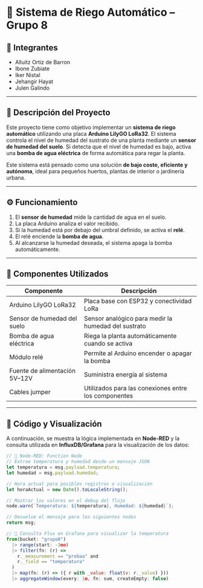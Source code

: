 # 🌿 Sistema de Riego Automático – Grupo 8

## 👥 Integrantes

- Alluitz Ortiz de Barron  
- Ibone Zubiate  
- Iker Nistal  
- Jehangir Hayat  
- Julen Galindo  

---

## 📌 Descripción del Proyecto

Este proyecto tiene como objetivo implementar un **sistema de riego automático** utilizando una placa **Arduino LilyGO LoRa32**. El sistema controla el nivel de humedad del sustrato de una planta mediante un **sensor de humedad del suelo**. Si detecta que el nivel de humedad es bajo, activa una **bomba de agua eléctrica** de forma automática para regar la planta.

Este sistema está pensado como una solución **de bajo coste, eficiente y autónoma**, ideal para pequeños huertos, plantas de interior o jardinería urbana.

---

## ⚙️ Funcionamiento

1. El **sensor de humedad** mide la cantidad de agua en el suelo.
2. La placa Arduino analiza el valor recibido.
3. Si la humedad está por debajo del umbral definido, se activa el **relé**.
4. El relé enciende la **bomba de agua**.
5. Al alcanzarse la humedad deseada, el sistema apaga la bomba automáticamente.

---

## 🔧 Componentes Utilizados

| Componente                     | Descripción                                                              |
|-------------------------------|--------------------------------------------------------------------------|
| Arduino LilyGO LoRa32         | Placa base con ESP32 y conectividad LoRa                                |
| Sensor de humedad del suelo   | Sensor analógico para medir la humedad del sustrato                     |
| Bomba de agua eléctrica       | Riega la planta automáticamente cuando se activa                        |
| Módulo relé                   | Permite al Arduino encender o apagar la bomba                           |
| Fuente de alimentación 5V–12V | Suministra energía al sistema                                           |
| Cables jumper                 | Utilizados para las conexiones entre los componentes                    |

---

## 🧠 Código y Visualización

A continuación, se muestra la lógica implementada en **Node-RED** y la consulta utilizada en **InfluxDB/Grafana** para la visualización de los datos:

```javascript
// 📍 Node-RED: Function Node
// Extrae temperatura y humedad desde un mensaje JSON
let temperatura = msg.payload.temperatura;
let humedad = msg.payload.humedad;

// Hora actual para posibles registros o visualización
let horaActual = new Date().toLocaleString();

// Mostrar los valores en el debug del flujo
node.warn(`Temperatura: ${temperatura}, Humedad: ${humedad}`);

// Devuelve el mensaje para los siguientes nodos
return msg;

// 📍 Consulta Flux en Grafana para visualizar la temperatura
from(bucket: "grupo8")
  |> range(start: -3mo)
  |> filter(fn: (r) =>
    r._measurement == "probaa" and
    r._field == "temperatura"
  )
  |> map(fn: (r) => ({ r with _value: float(v: r._value) }))
  |> aggregateWindow(every: 1m, fn: sum, createEmpty: false)
